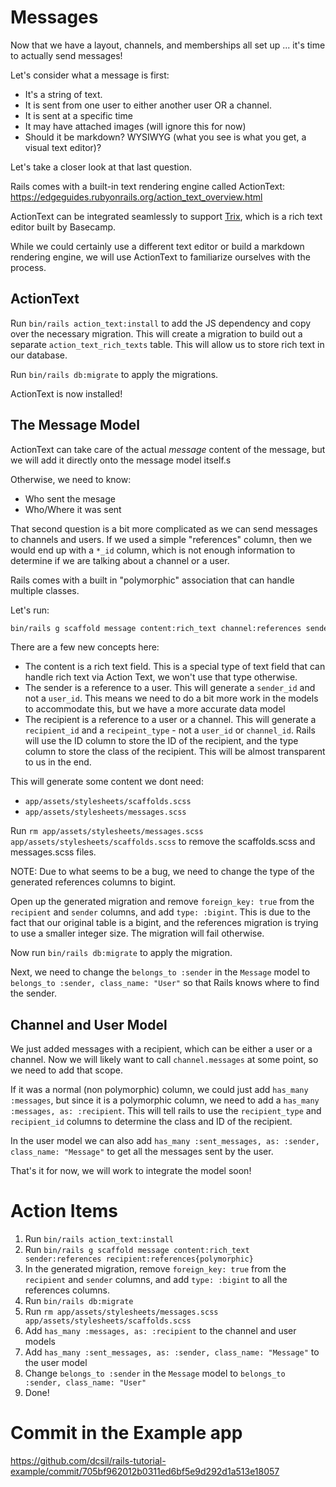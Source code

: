 # Messages

Now that we have a layout, channels, and memberships all set up ... it's time to actually send messages!

Let's consider what a message is first:

- It's a string of text.
- It is sent from one user to either another user OR a channel.
- It is sent at a specific time
- It may have attached images (will ignore this for now)
- Should it be markdown? WYSIWYG (what you see is what you get, a visual text editor)?

Let's take a closer look at that last question.

Rails comes with a built-in text rendering engine called ActionText: https://edgeguides.rubyonrails.org/action_text_overview.html

ActionText can be integrated seamlessly to support [Trix](https://github.com/basecamp/trix), which is a rich text editor built by Basecamp.

While we could certainly use a different text editor or build a markdown rendering engine, we will use ActionText to familiarize ourselves with the process.

## ActionText

Run `bin/rails action_text:install` to add the JS dependency and copy over the necessary migration. This will create a migration to build out a separate `action_text_rich_texts` table. This will allow us to store rich text in our database.

Run `bin/rails db:migrate` to apply the migrations.

ActionText is now installed!

## The Message Model

ActionText can take care of the actual _message_ content of the message, but we will add it directly onto the message model itself.s

Otherwise, we need to know:
- Who sent the mesage
- Who/Where it was sent

That second question is a bit more complicated as we can send messages to channels and users. If we used a simple "references" column, then we would end up with a `*_id` column, which is not enough information to determine if we are talking about a channel or a user.

Rails comes with a built in "polymorphic" association that can handle multiple classes.

Let's run:
```bash
bin/rails g scaffold message content:rich_text channel:references sender:references recipient:references{polymorphic}
```

There are a few new concepts here:
- The content is a rich text field. This is a special type of text field that can handle rich text via Action Text, we won't use that type otherwise.
- The sender is a reference to a user. This will generate a `sender_id` and not a `user_id`. This means we need to do a bit more work in the models to accommodate this, but we have a more accurate data model
- The recipient is a reference to a user or a channel. This will generate a `recipient_id` and a `recipeint_type` - not a `user_id` or `channel_id`. Rails will use the ID column to store the ID of the recipient, and the type column to store the class of the recipient. This will be almost transparent to us in the end.

This will generate some content we dont need:
- `app/assets/stylesheets/scaffolds.scss`
- `app/assets/stylesheets/messages.scss`

Run `rm app/assets/stylesheets/messages.scss app/assets/stylesheets/scaffolds.scss` to remove the scaffolds.scss and messages.scss files.

NOTE: Due to what seems to be a bug, we need to change the type of the generated references columns to bigint.

Open up the generated migration and remove `foreign_key: true` from the `recipient` and `sender` columns, and add `type: :bigint`. This is due to the fact that our original table is a bigint, and the references migration is trying to use a smaller integer size. The migration will fail otherwise.

Now run `bin/rails db:migrate` to apply the migration.

Next, we need to change the `belongs_to :sender` in the `Message` model to `belongs_to :sender, class_name: "User"` so that Rails knows where to find the sender.

## Channel and User Model

We just added messages with a recipient, which can be either a user or a channel. Now we will likely want to call `channel.messages` at some point, so we need to add that scope.

If it was a normal (non polymorphic) column, we could just add `has_many :messages`, but since it is a polymorphic column, we need to add a `has_many :messages, as: :recipient`. This will tell rails to use the `recipient_type` and `recipient_id` columns to determine the class and ID of the recipient.

In the user model we can also add `has_many :sent_messages, as: :sender, class_name: "Message"` to get all the messages sent by the user.

That's it for now, we will work to integrate the model soon!

# Action Items

1. Run `bin/rails action_text:install`
1. Run `bin/rails g scaffold message content:rich_text sender:references recipient:references{polymorphic}`
1. In the generated migration, remove `foreign_key: true` from the `recipient` and `sender` columns, and add `type: :bigint` to all the references columns.
1. Run `bin/rails db:migrate`
1. Run `rm app/assets/stylesheets/messages.scss app/assets/stylesheets/scaffolds.scss`
1. Add `has_many :messages, as: :recipient` to the channel and user models
1. Add `has_many :sent_messages, as: :sender, class_name: "Message"` to the user model
1. Change `belongs_to :sender` in the `Message` model to `belongs_to :sender, class_name: "User"`
1. Done!

# Commit in the Example app

https://github.com/dcsil/rails-tutorial-example/commit/705bf962012b0311ed6bf5e9d292d1a513e18057
